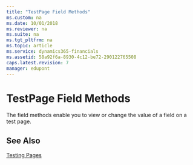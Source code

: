 ```yaml
---
title: "TestPage Field Methods"
ms.custom: na
ms.date: 10/01/2018
ms.reviewer: na
ms.suite: na
ms.tgt_pltfrm: na
ms.topic: article
ms.service: dynamics365-financials
ms.assetid: 58a92f6a-8930-4c12-be72-290122765508
caps.latest.revision: 7
manager: edupont
---
```


 

# TestPage Field Methods
The field methods enable you to view or change the value of a field on a test page.  
  
## See Also  
[Testing Pages](devenv-testpage-methods.md)
